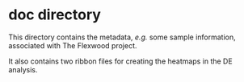 # doc directory
This directory contains the metadata, _e.g._ some sample information, associated with The Flexwood project.

It also contains two ribbon files for creating the heatmaps in the DE analysis.